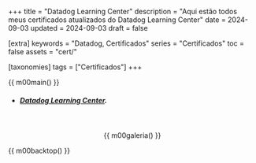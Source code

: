 +++
title = "Datadog Learning Center"
description = "Aqui estão todos meus certificados atualizados do Datadog Learning Center"
date = 2024-09-03
updated = 2024-09-03
draft = false

[extra]
keywords = "Datadog, Certificados"
series = "Certificados"
toc = false
assets = "cert/"

[taxonomies]
tags = ["Certificados"]
+++

{{ m00main() }}

- ##### [Datadog Learning Center](https://learn.datadoghq.com/).

<br>
<div style="text-align: center;">

{{ m00galeria() }}

</div>

{{ m00backtop() }}
